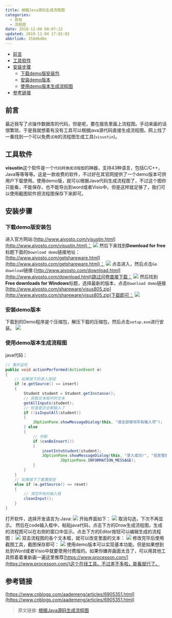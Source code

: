 ```yaml
---
title: 根据Java源码生成流程图
categories: 
  - 其他
  - 流程图
date: 2018-12-08 00:07:22
updated: 2019-11-04 17:02:02
abbrlink: 358dbd0e
---
```

- [前言](/blog/358dbd0e/#前言)
- [工具软件](/blog/358dbd0e/#工具软件)
- [安装步骤](/blog/358dbd0e/#安装步骤)
    - [下载demo版安装包](/blog/358dbd0e/#下载demo版安装包)
    - [安装demo版本](/blog/358dbd0e/#安装demo版本)
    - [使用demo版本生成流程图](/blog/358dbd0e/#使用demo版本生成流程图)
- [参考链接](/blog/358dbd0e/#参考链接)

<!--more-->
<script src="https://cdn.bootcss.com/jquery/3.4.0/jquery.slim.min.js"></script>
<script>$(document).ready(function () {$(".post-body > ul:nth-child(1)").hide();});</script>

<!--end-->
## 前言 ##
最近我写了点操作数据库的代码，但是呢，要在报告里画上流程图。手动来画的话很繁琐，于是我就想着有没有工具可以根据java源代码直接生成流程图。网上找了一番找到一个可以免费`试用`的流程图生成工具(`visustin`)。
## 工具软件 ##
**visustin**这个软件是一个`代码转换成流程图`的神器，支持43种语言，包括C/C++，Java等等等等。这是一款收费的软件，不过好在其官网提供了一个demo版本可供用户下载使用。使用demo版，就可以根据Java代码生成流程图了，不过这个图你只能看，不能保存，也不能导出到word或者Visio中。但是这样就足够了，我们可以使用截图软件把流程图保存下来即可。
## 安装步骤 ##
### 下载demo版安装包 ###
进入官方网站:[http://www.aivosto.com/visustin.html](http://www.aivosto.com/visustin.html)：
![](https://image-1257720033.cos.ap-shanghai.myqcloud.com/blog/Others/codetoflow/welcome.png)
然后下来找到**Download for free**标题下面的`Download demo`链接地址：[http://www.aivosto.com/getshareware.html](http://www.aivosto.com/getshareware.html)：
![](https://image-1257720033.cos.ap-shanghai.myqcloud.com/blog/Others/codetoflow/downloadDemo.png)
点击进入，然后点击`Go download`链接:[http://www.aivosto.com/download.html](http://www.aivosto.com/download.html)跳过问卷直接下载：
![](https://image-1257720033.cos.ap-shanghai.myqcloud.com/blog/Others/codetoflow/quitQues.png)
然后找到**Free downloads for Windows**标题，选择最新的版本，点击`Download demo`链接[http://www.aivosto.com/shareware/visus805.zip](http://www.aivosto.com/shareware/visus805.zip)下载即可：
![](https://image-1257720033.cos.ap-shanghai.myqcloud.com/blog/Others/codetoflow/dowmdemofree.png)
### 安装demo版本 ###
下载到的Demo程序是个压缩包，解压下载的压缩包，然后点击`setup.exe`进行安装。
![](https://image-1257720033.cos.ap-shanghai.myqcloud.com/blog/Others/codetoflow/unzip_install.png)
### 使用demo版本生成流程图 ###
java代码：
```java
// 事件监听
public void actionPerformed(ActionEvent e)
{
	// 如果按下的录入按钮
	if (e.getSource() == insert)
	{
		Student student = Student.getInstance();
		// 获取文本框中的文本
		getAllInputs(student);
		// 检查是否全都输入了
		if (!isInputAll(student))
		{
			JOptionPane.showMessageDialog(this, "请全部填写所有输入项");
		} else
		{
			// 判断
			if (canBeInsert())
			{
				insetIntoStudent(student);
				JOptionPane.showMessageDialog(this, "录入成功!", "信息管理系统",
						JOptionPane.INFORMATION_MESSAGE);
			}
		}
	}
	// 如果按下了重置按钮
	else if (e.getSource() == reset)
	{
		// 清空所有的输入框
		cleanInput();
	}
}
```
打开软件，选择开发语言为:Java:
![](https://image-1257720033.cos.ap-shanghai.myqcloud.com/blog/Others/codetoflow/useJava.png)
开始界面如下：
![](https://image-1257720033.cos.ap-shanghai.myqcloud.com/blog/Others/codetoflow/startupshow.png)
取消勾选，下次不再显示。
然后在code输入框中，粘贴java代码，点击下方的Drow生成流程图，生成的流程图可以在右侧的窗口中显示。点击下方的Editor按钮可以编辑生成的流程图：
![](https://image-1257720033.cos.ap-shanghai.myqcloud.com/blog/Others/codetoflow/shiyong.png)
双击流程图的各个文本框，就可以改变里面的文本：
![](https://image-1257720033.cos.ap-shanghai.myqcloud.com/blog/Others/codetoflow/edit.png)
修改完毕后使用截图工具，截图保存即可：
![](https://image-1257720033.cos.ap-shanghai.myqcloud.com/blog/Others/codetoflow/editResult.png)
使用demo版本可以实现基本功能。但是如果想到处到Word或者Visio中就要使用付费版的。如果你嫌弃画面太丑了，可以用其他工具照着着重新画一遍这里推荐[https://www.processon.com/](https://www.processon.com/)这个在线工具。不过差不多啦，能看就行了。
## 参考链接 ##
[https://www.cnblogs.com/aademeng/articles/6905351.html](https://www.cnblogs.com/aademeng/articles/6905351.html)
>原文链接: [根据Java源码生成流程图](https://lanlan2017.github.io/blog/358dbd0e/)
